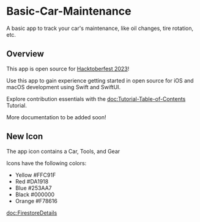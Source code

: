 # Basic-Car-Maintenance

A basic app to track your car's maintenance, like oil changes, tire rotation, etc.

## Overview

This app is open source for [Hacktoberfest 2023](https://hacktoberfest.com/)! 

Use this app to gain experience getting started in open source for iOS and macOS development using Swift and SwiftUI.

Explore contribution essentials with the <doc:Tutorial-Table-of-Contents> Tutorial.

More documentation to be added soon!

## New Icon
The app icon contains a Car, Tools, and Gear

Icons have the following colors:

* Yellow #FFC91F
* Red #DA1918
* Blue #253AA7
* Black #000000
* Orange #F78616

<doc:FirestoreDetails>
